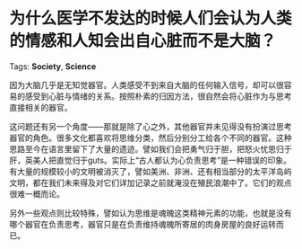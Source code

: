 # 为什么医学不发达的时候人们会认为人类的情感和人知会出自心脏而不是大脑？

Tags: **Society**, **Science**

因为大脑几乎是无知觉器官。人类感受不到来自大脑的任何输入信号，却可以很容易的感受到心脏与情绪的关系。按照朴素的归因方法，很自然会将心脏作为与思考直接相关的器官。

这问题还有另一个角度——那就是除了心之外，其他器官并未见得没有扮演过思考器官的角色。很多文化都喜欢将思维分类，然后分别分工给各个不同的器官。这种思路至今在语言里留下了大量的遗迹。譬如我们会把勇气归于胆，把怒火忧思归于肝，英美人把直觉归于guts。实际上“古人都认为心负责思考”是一种错误的印象。有大量的规模较小的文明被消灭了，譬如美洲、非洲、还有相当部分的太平洋岛屿文明，都在我们未来得及对它们详加记录之前就淹没在殖民浪潮中了。它们的观点很难一概而论。

另外一些观点则比较特殊，譬如认为思维是魂魄这类精神元素的功能，也就是没有哪个器官在负责思考，器官只是在负责维持魂魄所寄居的肉身房屋的良好运转而已。



